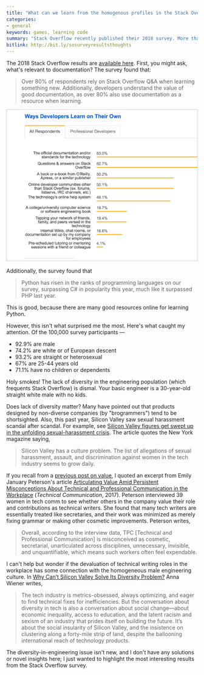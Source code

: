 ```yaml
---
title: "What can we learn from the homogenous profiles in the Stack Overflow 2018 survey?"
categories:
- general
keywords: games, learning code
summary: "Stack Overflow recently published their 2018 survey. More than 100,000 developers took the 2018 Stack Overflow survey. What surprised me most was the lack of diversity in the survey participants."
bitlink: http://bit.ly/sosurveyresultsthoughts
---
```


The 2018 Stack Overflow results are [available here](https://insights.stackoverflow.com/survey/2018). First, you might ask, what's relevant to documentation? The survey found that:

> Over 80% of respondents rely on Stack Overflow Q&A when learning something new. Additionally, developers understand the value of good documentation, as over 80% also use documentation as a resource when learning.

<img src="/images/waysdeveloperslearn.png"/>

Additionally, the survey found that

> Python has risen in the ranks of programming languages on our survey, surpassing C# in popularity this year, much like it surpassed PHP last year.

This is good, because there are many good resources online for learning Python.

However, this isn't what surprised me the most. Here's what caught my attention. Of the 100,000 survey participants &mdash;

* 92.9% are male
* 74.2% are white or of European descent
* 93.2% are straight or heterosexual
* 67% are 25-44 years old
* 71.1% have no children or dependents

Holy smokes! The lack of diversity in the engineering population (which frequents Stack Overflow) is dismal. Your basic engineer is a 30-year-old straight white male with no kids.

Does lack of diversity matter? Many have pointed out that products designed by non-diverse companies (by "brogrammers") tend to be shortsighted. Also, this past year, Silicon Valley saw sexual harassment scandal after scandal. For example, see [Silicon Valley figures get swept up in the unfolding sexual-harassment crisis](https://www.mercurynews.com/2017/12/06/silicon-valley-figures-get-swept-up-in-the-unfolding-sexual-harassment-crisis/). The article quotes the New York magazine saying,

> Silicon Valley has a culture problem. The list of allegations of sexual harassment, assault, and discrimination against women in the tech industry seems to grow daily.

If you recall from a [previous post on value](https://idratherbewriting.com/2017/12/28/value-of-tech-comm-in-company-part2/#peterson), I quoted an excerpt from Emily January Peterson's article [Articulating Value Amid Persistent Misconceptions About Technical and Professional Communication in the Workplace](https://www.stc.org/techcomm/2017/08/01/articulating-value-amid-persistent-misconceptions-about-technical-and-professional-communication-in-the-workplace/) (*Technical Communication*, 2017). Peterson interviewed 39 women in tech comm to see whether others in the company value their role and contributions as technical writers. She found that many tech writers are essentially treated like secretaries, and their work was minimized as merely fixing grammar or making other cosmetic improvements. Peterson writes,

> Overall, according to the interview data, TPC [Technical and Professional Communication] is misconceived as cosmetic, secretarial, unarticulated across disciplines, unnecessary, invisible, and unquantifiable, which means such workers often feel expendable.

I can't help but wonder if the devaluation of technical writing roles in the workplace has some connection with the homogeneous male engineering culture. In [Why Can’t Silicon Valley Solve Its Diversity Problem?](https://www.newyorker.com/business/currency/why-cant-silicon-valley-solve-its-diversity-problem) Anna Wiener writes,

> The tech industry is metrics-obsessed, always optimizing, and eager to find technical fixes for inefficiencies. But the conversation about diversity in tech is also a conversation about social change&mdash;about economic inequality, access to education, and the latent racism and sexism of an industry that prides itself on building the future. It’s about the social insularity of Silicon Valley, and the insistence on clustering along a forty-mile strip of land, despite the ballooning international reach of technology products.

The diversity-in-engineering issue isn't new, and I don't have any solutions or novel insights here; I just wanted to highlight the most interesting results from the Stack Overflow survey.
